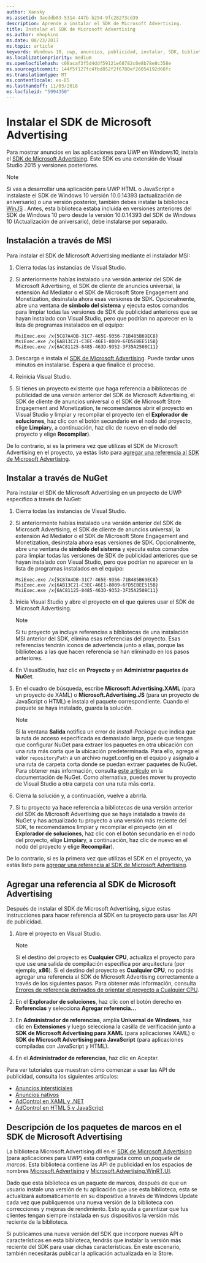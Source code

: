 ```yaml
---
author: Xansky
ms.assetid: 3aeddb83-5314-447b-b294-9fc28273cd39
description: Aprende a instalar el SDK de Microsoft Advertising.
title: Instalar el SDK de Microsoft Advertising
ms.author: mhopkins
ms.date: 08/23/2017
ms.topic: article
keywords: Windows 10, uwp, anuncios, publicidad, instalar, SDK, biblioteca de publicidad
ms.localizationpriority: medium
ms.openlocfilehash: c08acaf3f5d4ddf59121e68782c0e8b78e8c358e
ms.sourcegitcommit: 144f5f127fc4fbd852f2f6780ef26054192d68fc
ms.translationtype: MT
ms.contentlocale: es-ES
ms.lasthandoff: 11/03/2018
ms.locfileid: "5994350"
---
```

# <a name="install-the-microsoft-advertising-sdk"></a>Instalar el SDK de Microsoft Advertising

Para mostrar anuncios en las aplicaciones para UWP en Windows10, instala el [SDK de Microsoft Advertising](http://aka.ms/ads-sdk-uwp). Este SDK es una extensión de Visual Studio 2015 y versiones posteriores.

> [!NOTE]
> Si vas a desarrollar una aplicación para UWP HTML o JavaScript e instalaste el SDK de Windows 10 versión 10.0.14393 (actualización de aniversario) o una versión posterior, también debes instalar la biblioteca [WinJS](https://github.com/winjs/winjs) . Antes, esta biblioteca estaba incluida en versiones anteriores del SDK de Windows 10 pero desde la versión 10.0.14393 del SDK de Windows 10 (Actualización de aniversario), debe instalarse por separado.

<span id="install-msi" />

## <a name="install-via-msi"></a>Instalación a través de MSI

Para instalar el SDK de Microsoft Advertising mediante el instalador MSI:

1.  Cierra todas las instancias de Visual Studio.

2. Si anteriormente habías instalado una versión anterior del SDK de Microsoft Advertising, el SDK de cliente de anuncios universal, la extensión Ad Mediator o el SDK de Microsoft Store Engagement and Monetization, desinstala ahora esas versiones de SDK. Opcionalmente, abre una ventana de **símbolo del sistema** y ejecuta estos comandos para limpiar todas las versiones de SDK de publicidad anteriores que se hayan instalado con Visual Studio, pero que podrían no aparecer en la lista de programas instalados en el equipo:
    ```
    MsiExec.exe /x{5C87A4DB-31C7-465E-9356-71B485B69EC8}
    MsiExec.exe /x{6AB13C21-C3EC-46E1-8009-6FD5EBEE515B}
    MsiExec.exe /x{6AC81125-8485-463D-9352-3F35A2508C11}
    ```

3.  Descarga e instala el [SDK de Microsoft Advertising](http://aka.ms/ads-sdk-uwp). Puede tardar unos minutos en instalarse. Espera a que finalice el proceso.

4.  Reinicia Visual Studio.

5.  Si tienes un proyecto existente que haga referencia a bibliotecas de publicidad de una versión anterior del SDK de Microsoft Advertising, el SDK de cliente de anuncios universal o el SDK de Microsoft Store Engagement and Monetization, te recomendamos abrir el proyecto en Visual Studio y limpiar y recompilar el proyecto (en el **Explorador de soluciones**, haz clic con el botón secundario en el nodo del proyecto, elige **Limpiar**y, a continuación, haz clic de nuevo en el nodo del proyecto y elige **Recompilar**).

  De lo contrario, si es la primera vez que utilizas el SDK de Microsoft Advertising en el proyecto, ya estás listo para [agregar una referencia al SDK de Microsoft Advertising](#reference).

<span id="install-nuget" />

## <a name="install-via-nuget"></a>Instalar a través de NuGet

Para instalar el SDK de Microsoft Advertising en un proyecto de UWP específico a través de NuGet:

1.  Cierra todas las instancias de Visual Studio.

2.  Si anteriormente habías instalado una versión anterior del SDK de Microsoft Advertising, el SDK de cliente de anuncios universal, la extensión Ad Mediator o el SDK de Microsoft Store Engagement and Monetization, desinstala ahora esas versiones de SDK. Opcionalmente, abre una ventana de **símbolo del sistema** y ejecuta estos comandos para limpiar todas las versiones de SDK de publicidad anteriores que se hayan instalado con Visual Studio, pero que podrían no aparecer en la lista de programas instalados en el equipo:
    ```
    MsiExec.exe /x{5C87A4DB-31C7-465E-9356-71B485B69EC8}
    MsiExec.exe /x{6AB13C21-C3EC-46E1-8009-6FD5EBEE515B}
    MsiExec.exe /x{6AC81125-8485-463D-9352-3F35A2508C11}
    ```

3.  Inicia Visual Studio y abre el proyecto en el que quieres usar el SDK de Microsoft Advertising.
    > [!NOTE]
    > Si tu proyecto ya incluye referencias a bibliotecas de una instalación MSI anterior del SDK, elimina esas referencias del proyecto. Esas referencias tendrán iconos de advertencia junto a ellas, porque las bibliotecas a las que hacen referencia se han eliminado en los pasos anteriores.

4. En VisualStudio, haz clic en **Proyecto** y en **Administrar paquetes de NuGet**.

5. En el cuadro de búsqueda, escribe **Microsoft.Advertising.XAML** (para un proyecto de XAML) o **Microsoft.Advertising.JS** (para un proyecto de JavaScript o HTML) e instala el paquete correspondiente. Cuando el paquete se haya instalado, guarda la solución.
    > [!NOTE]
    > Si la ventana **Salida** notifica un error de *Install-Package* que indica que la ruta de acceso especificada es demasiado larga, puede que tengas que configurar NuGet para extraer los paquetes en otra ubicación con una ruta más corta que la ubicación predeterminada. Para ello, agrega el valor ```repositoryPath``` a un archivo nuget.config en el equipo y asígnalo a una ruta de carpeta corta donde se puedan extraer paquetes de NuGet. Para obtener más información, consulta [este artículo](http://docs.nuget.org/ndocs/consume-packages/configuring-nuget-behavior) en la documentación de NuGet. Como alternativa, puedes mover tu proyecto de Visual Studio a otra carpeta con una ruta más corta.

6. Cierra la solución y, a continuación, vuelve a abrirla.

7.  Si tu proyecto ya hace referencia a bibliotecas de una versión anterior del SDK de Microsoft Advertising que se haya instalado a través de NuGet y has actualizado tu proyecto a una versión más reciente del SDK, te recomendamos limpiar y recompilar el proyecto (en el **Explorador de soluciones**, haz clic con el botón secundario en el nodo del proyecto, elige **Limpiar**y, a continuación, haz clic de nuevo en el nodo del proyecto y elige **Recompilar**).

  De lo contrario, si es la primera vez que utilizas el SDK en el proyecto, ya estás listo para [agregar una referencia al SDK de Microsoft Advertising](#reference).

<span id="reference" />

## <a name="add-a-reference-to-the-microsoft-advertising-sdk"></a>Agregar una referencia al SDK de Microsoft Advertising

Después de instalar el SDK de Microsoft Advertising, sigue estas instrucciones para hacer referencia al SDK en tu proyecto para usar las API de publicidad.

1. Abre el proyecto en Visual Studio.
    > [!NOTE]
    > Si el destino del proyecto es **Cualquier CPU**, actualiza el proyecto para que use una salida de compilación específica por arquitectura (por ejemplo, **x86**). Si el destino del proyecto es **Cualquier CPU**, no podrás agregar una referencia al SDK de Microsoft Advertising correctamente a través de los siguientes pasos. Para obtener más información, consulta [Errores de referencia derivados de orientar el proyecto a Cualquier CPU](known-issues-for-the-advertising-libraries.md#reference_errors).

2. En el **Explorador de soluciones**, haz clic con el botón derecho en **Referencias** y selecciona **Agregar referencia…**

3. En **Administrador de referencias**, amplía **Universal de Windows**, haz clic en **Extensiones** y luego selecciona la casilla de verificación junto a **SDK de Microsoft Advertising para XAML** (para aplicaciones XAML) o **SDK de Microsoft Advertising para JavaScript** (para aplicaciones compiladas con JavaScript y HTML).

4.  En el **Administrador de referencias**, haz clic en Aceptar.

Para ver tutoriales que muestran cómo comenzar a usar las API de publicidad, consulta los siguientes artículos:

* [Anuncios intersticiales](interstitial-ads.md)
* [Anuncios nativos](native-ads.md)
* [AdControl en XAML y .NET](adcontrol-in-xaml-and--net.md)
* [AdControl en HTML 5 y JavaScript](adcontrol-in-html-5-and-javascript.md)

<span id="framework" />

## <a name="understanding-framework-packages-in-the-microsoft-advertising-sdk"></a>Descripción de los paquetes de marcos en el SDK de Microsoft Advertising

La biblioteca Microsoft.Advertising.dll en el [SDK de Microsoft Advertising](http://aka.ms/ads-sdk-uwp) (para aplicaciones para UWP) está configurada como un *paquete de marcos*. Esta biblioteca contiene las API de publicidad en los espacios de nombres [Microsoft.Advertising](https://docs.microsoft.com/uwp/api/microsoft.advertising) y [Microsoft.Advertising.WinRT.UI](https://docs.microsoft.com/uwp/api/microsoft.advertising.winrt.ui).

Dado que esta biblioteca es un paquete de marcos, después de que un usuario instale una versión de tu aplicación que use esta biblioteca, esta se actualizará automáticamente en su dispositivo a través de Windows Update cada vez que publiquemos una nueva versión de la biblioteca con correcciones y mejoras de rendimiento. Esto ayuda a garantizar que tus clientes tengan siempre instalada en sus dispositivos la versión más reciente de la biblioteca.

Si publicamos una nueva versión del SDK que incorpore nuevas API o características en esta biblioteca, tendrás que instalar la versión más reciente del SDK para usar dichas características. En este escenario, también necesitarás publicar la aplicación actualizada en la Store.
